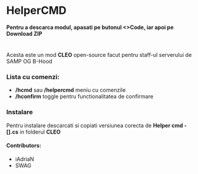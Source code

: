 # HelperCMD
**Pentru a descarca modul, apasati pe butonul <>Code, iar apoi pe Download ZIP**
#


Acesta este un mod **CLEO** open-source facut pentru staff-ul serverului de SAMP OG B-Hood

### **Lista cu comenzi:**

- **/hcmd** sau **/helpercmd** meniu cu comenzile
- **/hconfirm** toggle pentru functionalitatea de confirmare

### Instalare

Pentru instalare descarcati si copiati versiunea corecta de **Helper cmd - [].cs** in folderul **CLEO**

#### Contributors:
- iAdriaN
- SWAG